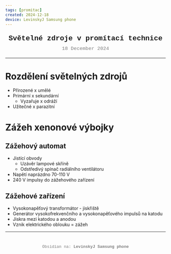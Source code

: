 ```yaml
---
tags: [promitac]
created: 2024-12-18
device: LevinskyJ Samsung phone
---
```

<div style="text-align: center; font-size: 1.6em; font-weight: bold; padding: 10px 0; font-family: Courier New">
  Světelné zdroje v promítací technice
</div>

<div style="text-align: center; color: gray; font-size: 1.1em; margin-bottom: 20px; font-family: Courier New">  18 December 2024
</div>

---

# Rozdělení světelných zdrojů 
- Přirozené x umělé 
- Primární x sekundární 
	- Vyzařuje x odráží 
- Užitečné x parazitní 
# Zážeh xenonové výbojky 
## Zážehový automat 
- Jistící obvody 
	- Uzávěr lampové skříně 
	- Odstředivý spínač radiálního ventilátoru 
- Napětí naprázdno 70-110 V
- 240 V impulsy do zážehového zařízení
## Zážehové zařízení 
- Vysokonapěťový transformátor - jiskřiště 
- Generátor vysokofrekvenčního a vysokonapěťového impulsů na katodu 
- Jiskra mezi katodou a anodou 
- Vznik elektrického oblouku = zážeh 

---

<div style="text-align: center; color: gray; font-size: 0.9em; margin-top: 40px; font-family: Courier New">
  Obsidian na: <strong>LevinskyJ Samsung phone</strong>
</div>
